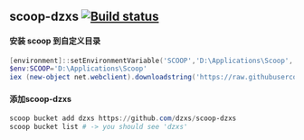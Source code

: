 ## scoop-dzxs [![Build status](https://ci.appveyor.com/api/projects/status/0efmivy9k38cc3ae?svg=true)](https://ci.appveyor.com/project/dzxs/scoop-dzxs)

#### 安装 scoop 到自定义目录

```powershell
[environment]::setEnvironmentVariable('SCOOP','D:\Applications\Scoop','User')
$env:SCOOP='D:\Applications\Scoop'
iex (new-object net.webclient).downloadstring('https://raw.githubusercontent.com/lukesampson/scoop/master/bin/install.ps1')
```
#### 添加scoop-dzxs
```powershell
scoop bucket add dzxs https://github.com/dzxs/scoop-dzxs
scoop bucket list # -> you should see 'dzxs'
```

